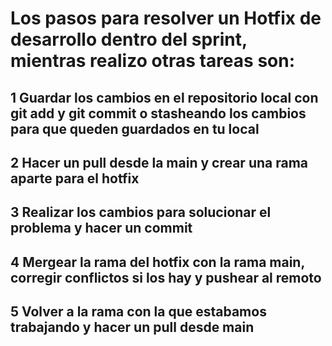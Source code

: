 # Los pasos para resolver un Hotfix de desarrollo dentro del sprint, mientras realizo otras tareas son:

## 1 Guardar los cambios en el repositorio local con git add y git commit o stasheando los cambios para que queden guardados en tu local
## 2 Hacer un pull desde la main y crear una rama aparte para el hotfix
## 3 Realizar los cambios para solucionar el problema y hacer un commit
## 4 Mergear la rama del hotfix con la rama main, corregir  conflictos si los hay y pushear al remoto
## 5 Volver a la rama con la que estabamos trabajando y hacer un pull desde main